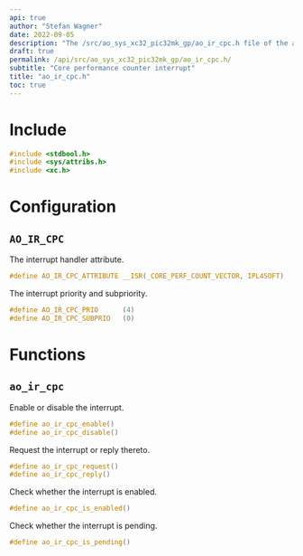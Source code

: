 ```yaml
---
api: true
author: "Stefan Wagner"
date: 2022-09-05
description: "The /src/ao_sys_xc32_pic32mk_gp/ao_ir_cpc.h file of the ao real-time operating system."
draft: true
permalink: /api/src/ao_sys_xc32_pic32mk_gp/ao_ir_cpc.h/
subtitle: "Core performance counter interrupt"
title: "ao_ir_cpc.h"
toc: true
---
```


# Include

```c
#include <stdbool.h>
#include <sys/attribs.h>
#include <xc.h>
```

# Configuration

## `AO_IR_CPC`

The interrupt handler attribute.

```c
#define AO_IR_CPC_ATTRIBUTE __ISR(_CORE_PERF_COUNT_VECTOR, IPL4SOFT)
```

The interrupt priority and subpriority.

```c
#define AO_IR_CPC_PRIO      (4)
#define AO_IR_CPC_SUBPRIO   (0)
```

# Functions

## `ao_ir_cpc`

Enable or disable the interrupt.

```c
#define ao_ir_cpc_enable()
#define ao_ir_cpc_disable()
```

Request the interrupt or reply thereto.

```c
#define ao_ir_cpc_request()
#define ao_ir_cpc_reply()
```

Check whether the interrupt is enabled.

```c
#define ao_ir_cpc_is_enabled()
```

Check whether the interrupt is pending.

```c
#define ao_ir_cpc_is_pending()
```
